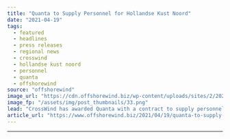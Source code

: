 ```yaml
---
title: "Quanta to Supply Personnel for Hollandse Kust Noord"
date: "2021-04-19"
tags: 
  - featured
  - headlines
  - press releases
  - regional news
  - crosswind
  - hollandse kust noord
  - personnel
  - quanta
  - offshorewind
source: "offshorewind"
image_url: "https://cdn.offshorewind.biz/wp-content/uploads/sites/2/2021/04/19141503/Quanta-to-Supply-Personnel-for-Hollanse-Kust-Noord.png"
image_fp: "/assets/img/post_thumbnails/33.png"
lead: "CrossWind has awarded Quanta with a contract to supply personnel to the Hollandse Kust"
article_url: "https://www.offshorewind.biz/2021/04/19/quanta-to-supply-personnel-for-hollandse-kust-noord/"
---
```


---
